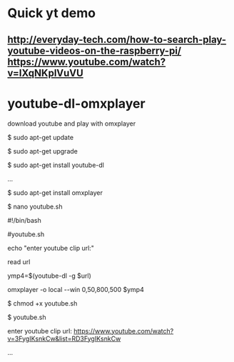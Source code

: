 # Quick yt demo  
http://everyday-tech.com/how-to-search-play-youtube-videos-on-the-raspberry-pi/  
https://www.youtube.com/watch?v=IXqNKplVuVU  
---  
# youtube-dl-omxplayer  
download youtube and play with omxplayer

$ sudo apt-get update

$ sudo apt-get upgrade

$ sudo apt-get install youtube-dl

...

$ sudo apt-get install omxplayer

$ nano youtube.sh

   #!/bin/bash

   #youtube.sh

   echo "enter youtube clip url:"

   read url

   ymp4=$(youtube-dl -g $url)

  omxplayer -o local --win 0,50,800,500 $ymp4 


$ chmod +x youtube.sh

$ youtube.sh

  enter youtube clip url: https://www.youtube.com/watch?v=3FygIKsnkCw&list=RD3FygIKsnkCw

...

